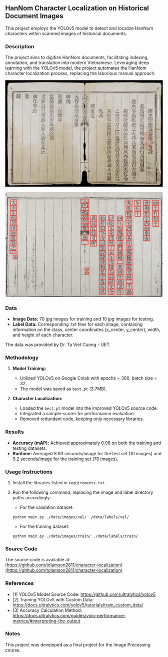 ## HanNom Character Localization on Historical Document Images

This project employs the YOLOv5 model to detect and localize HanNom characters within scanned images of historical documents.

### Description

The project aims to digitize HanNom documents, facilitating indexing, annotation, and translation into modern Vietnamese. Leveraging deep learning with the YOLOv5 model, the project automates the HanNom character localization process, replacing the laborious manual approach.

![Source image](image.png)

![Example of an input image and its output characters](image-1.png)

### Data

* **Image Data:** 70 jpg images for training and 10 jpg images for testing.
* **Label Data:**  Corresponding .txt files for each image, containing information on the class, center coordinates (x_center, y_center), width, and height of each character.

The data was provided by Dr. Ta Viet Cuong - UET.

### Methodology

1. **Model Training:**
    * Utilized YOLOv5 on Google Colab with epochs = 300, batch size = 32.
    * The model was saved as `best.pt` (3.7MB).

2. **Character Localization:**
    * Loaded the `best.pt` model into the improved YOLOv5 source code.
    * Integrated a sample-scorer for performance evaluation.
    * Removed redundant code, keeping only necessary libraries.

### Results

* **Accuracy (mAP):** Achieved approximately 0.98 on both the training and testing datasets.
* **Runtime:** Averaged 8.93 seconds/image for the test set (10 images) and 9.2 seconds/image for the training set (70 images).

### Usage Instructions

1. Install the libraries listed in `requirements.txt`.
2. Run the following command, replacing the image and label directory paths accordingly:

    * For the validation dataset:
    ```
    python main.py ./data/images/val/ ./data/labels/val/ 
    ```

    * For the training dataset:
    ```
    python main.py ./data/images/train/ ./data/labels/train/
    ```

### Source Code

The source code is available at: [https://github.com/tolamson2811/character-localization](https://github.com/tolamson2811/character-localization)

### References

* [1] YOLOv5 Model Source Code: https://github.com/ultralytics/yolov5
* [2] Training YOLOv5 with Custom Data: https://docs.ultralytics.com/yolov5/tutorials/train_custom_data/
* [3] Accuracy Calculation Method: https://docs.ultralytics.com/guides/yolo-performance-metrics/#interpreting-the-output

### Notes

This project was developed as a final project for the Image Processing course.
